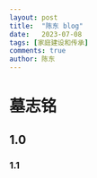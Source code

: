 ```yaml
---
layout: post
title:  "陈东 blog"
date:   2023-07-08
tags: [家庭建设和传承]
comments: true
author: 陈东
---
```


<!-- This is a comment in Markdown {: toc} -->  

# 墓志铭  


 ## 1.0  
 
   ### 1.1   
   
